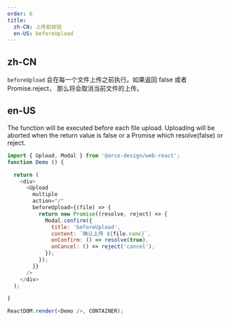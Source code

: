 ```yaml
---
order: 6
title:
  zh-CN: 上传前校验
  en-US: beforeUpload
---
```


## zh-CN
`beforeUpload` 会在每一个文件上传之前执行。如果返回 false 或者 Promise.reject， 那么将会取消当前文件的上传。

## en-US
The function will be executed before each file upload. Uploading will be aborted when the return value is false or a Promise which resolve(false) or reject.


```js
import { Upload, Modal } from '@arco-design/web-react';
function Demo () {

  return (
    <div>
      <Upload
        multiple
        action="/"
        beforeUpload={(file) => {
          return new Promise((resolve, reject) => {
            Modal.confirm({
              title: 'beforeUpload',
              content: `确认上传 ${file.name}`,
              onConfirm: () => resolve(true),
              onCancel: () => reject('cancel'),
            });
          });
        }}
      />
    </div>
  );

}

ReactDOM.render(<Demo />, CONTAINER);
```
